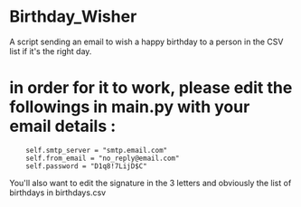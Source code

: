 # Birthday_Wisher
A script sending an email to wish a happy birthday to a person in the CSV list if it's the right day.

# in order for it to work, please edit the followings in main.py with your email details :
        self.smtp_server = "smtp.email.com"
        self.from_email = "no_reply@email.com"
        self.password = "D1q8!7LijD$C"
        
 You'll also want to edit the signature in the 3 letters and obviously the list of birthdays in birthdays.csv
